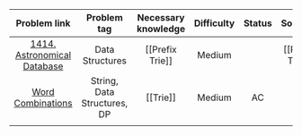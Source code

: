 |                                   Problem link                                    |         Problem tag         | Necessary knowledge | Difficulty | Status |    Solution     |
| :-------------------------------------------------------------------------------: | :-------------------------: | :-----------------: | :--------: | :----: | :-------------: |
| [1414. Astronomical Database](https://acm.timus.ru/problem.aspx?space=1&num=1414) |       Data Structures       |   [[Prefix Trie]]   |   Medium   |        | [[Prefix Trie]] |
|            [Word Combinations](https://cses.fi/problemset/task/1731/)             | String, Data Structures, DP |      [[Trie]]       |   Medium   |   AC   |                 |
|                                                                                   |                             |                     |            |        |                 |
